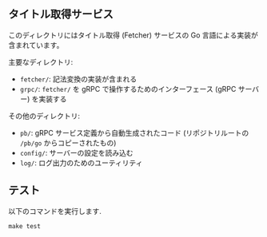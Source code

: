 ## タイトル取得サービス

このディレクトリにはタイトル取得 (Fetcher) サービスの Go 言語による実装が含まれています。

主要なディレクトリ:

- `fetcher/`: 記法変換の実装が含まれる
- `grpc/`: `fetcher/` を gRPC で操作するためのインターフェース (gRPC サーバー) を実装する

その他のディレクトリ:

- `pb/`: gRPC サービス定義から自動生成されたコード (リポジトリルートの `/pb/go` からコピーされたもの)
- `config/`: サーバーの設定を読み込む
- `log/`: ログ出力のためのユーティリティ

## テスト

以下のコマンドを実行します.

``` shell
make test
```
